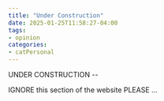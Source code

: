 ```yaml
---
title: "Under Construction"
date: 2025-01-25T11:58:27-04:00
tags: 
- opinion
categories:
- catPersonal
---
```


<p> UNDER CONSTRUCTION --
<br>
<p> IGNORE this section of the website PLEASE ... 